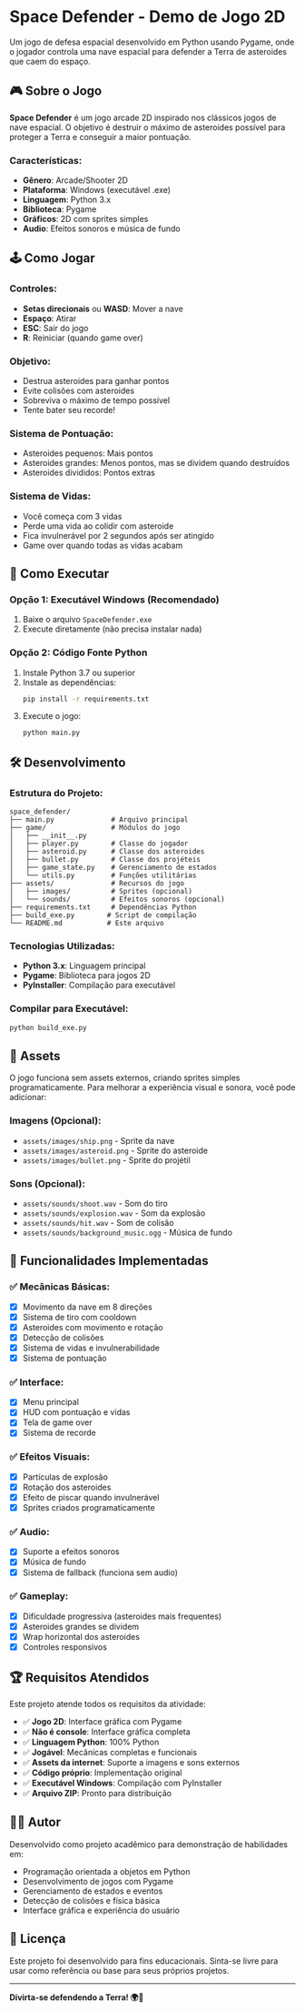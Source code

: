 # Space Defender - Demo de Jogo 2D

Um jogo de defesa espacial desenvolvido em Python usando Pygame, onde o jogador controla uma nave espacial para defender a Terra de asteroides que caem do espaço.

## 🎮 Sobre o Jogo

**Space Defender** é um jogo arcade 2D inspirado nos clássicos jogos de nave espacial. O objetivo é destruir o máximo de asteroides possível para proteger a Terra e conseguir a maior pontuação.

### Características:
- **Gênero**: Arcade/Shooter 2D
- **Plataforma**: Windows (executável .exe)
- **Linguagem**: Python 3.x
- **Biblioteca**: Pygame
- **Gráficos**: 2D com sprites simples
- **Audio**: Efeitos sonoros e música de fundo

## 🕹️ Como Jogar

### Controles:
- **Setas direcionais** ou **WASD**: Mover a nave
- **Espaço**: Atirar
- **ESC**: Sair do jogo
- **R**: Reiniciar (quando game over)

### Objetivo:
- Destrua asteroides para ganhar pontos
- Evite colisões com asteroides
- Sobreviva o máximo de tempo possível
- Tente bater seu recorde!

### Sistema de Pontuação:
- Asteroides pequenos: Mais pontos
- Asteroides grandes: Menos pontos, mas se dividem quando destruídos
- Asteroides divididos: Pontos extras

### Sistema de Vidas:
- Você começa com 3 vidas
- Perde uma vida ao colidir com asteroide
- Fica invulnerável por 2 segundos após ser atingido
- Game over quando todas as vidas acabam

## 🚀 Como Executar

### Opção 1: Executável Windows (Recomendado)
1. Baixe o arquivo `SpaceDefender.exe`
2. Execute diretamente (não precisa instalar nada)

### Opção 2: Código Fonte Python
1. Instale Python 3.7 ou superior
2. Instale as dependências:
   ```bash
   pip install -r requirements.txt
   ```
3. Execute o jogo:
   ```bash
   python main.py
   ```

## 🛠️ Desenvolvimento

### Estrutura do Projeto:
```
space_defender/
├── main.py              # Arquivo principal
├── game/                # Módulos do jogo
│   ├── __init__.py
│   ├── player.py        # Classe do jogador
│   ├── asteroid.py      # Classe dos asteroides
│   ├── bullet.py        # Classe dos projéteis
│   ├── game_state.py    # Gerenciamento de estados
│   └── utils.py         # Funções utilitárias
├── assets/              # Recursos do jogo
│   ├── images/          # Sprites (opcional)
│   └── sounds/          # Efeitos sonoros (opcional)
├── requirements.txt     # Dependências Python
├── build_exe.py        # Script de compilação
└── README.md           # Este arquivo
```

### Tecnologias Utilizadas:
- **Python 3.x**: Linguagem principal
- **Pygame**: Biblioteca para jogos 2D
- **PyInstaller**: Compilação para executável

### Compilar para Executável:
```bash
python build_exe.py
```

## 🎨 Assets

O jogo funciona sem assets externos, criando sprites simples programaticamente. Para melhorar a experiência visual e sonora, você pode adicionar:

### Imagens (Opcional):
- `assets/images/ship.png` - Sprite da nave
- `assets/images/asteroid.png` - Sprite do asteroide
- `assets/images/bullet.png` - Sprite do projétil

### Sons (Opcional):
- `assets/sounds/shoot.wav` - Som do tiro
- `assets/sounds/explosion.wav` - Som da explosão
- `assets/sounds/hit.wav` - Som de colisão
- `assets/sounds/background_music.ogg` - Música de fundo

## 🎯 Funcionalidades Implementadas

### ✅ Mecânicas Básicas:
- [x] Movimento da nave em 8 direções
- [x] Sistema de tiro com cooldown
- [x] Asteroides com movimento e rotação
- [x] Detecção de colisões
- [x] Sistema de vidas e invulnerabilidade
- [x] Sistema de pontuação

### ✅ Interface:
- [x] Menu principal
- [x] HUD com pontuação e vidas
- [x] Tela de game over
- [x] Sistema de recorde

### ✅ Efeitos Visuais:
- [x] Partículas de explosão
- [x] Rotação dos asteroides
- [x] Efeito de piscar quando invulnerável
- [x] Sprites criados programaticamente

### ✅ Audio:
- [x] Suporte a efeitos sonoros
- [x] Música de fundo
- [x] Sistema de fallback (funciona sem audio)

### ✅ Gameplay:
- [x] Dificuldade progressiva (asteroides mais frequentes)
- [x] Asteroides grandes se dividem
- [x] Wrap horizontal dos asteroides
- [x] Controles responsivos

## 🏆 Requisitos Atendidos

Este projeto atende todos os requisitos da atividade:

- ✅ **Jogo 2D**: Interface gráfica com Pygame
- ✅ **Não é console**: Interface gráfica completa
- ✅ **Linguagem Python**: 100% Python
- ✅ **Jogável**: Mecânicas completas e funcionais
- ✅ **Assets da internet**: Suporte a imagens e sons externos
- ✅ **Código próprio**: Implementação original
- ✅ **Executável Windows**: Compilação com PyInstaller
- ✅ **Arquivo ZIP**: Pronto para distribuição

## 👨‍💻 Autor

Desenvolvido como projeto acadêmico para demonstração de habilidades em:
- Programação orientada a objetos em Python
- Desenvolvimento de jogos com Pygame
- Gerenciamento de estados e eventos
- Detecção de colisões e física básica
- Interface gráfica e experiência do usuário

## 📝 Licença

Este projeto foi desenvolvido para fins educacionais. Sinta-se livre para usar como referência ou base para seus próprios projetos.

---

**Divirta-se defendendo a Terra! 🌍🚀**
